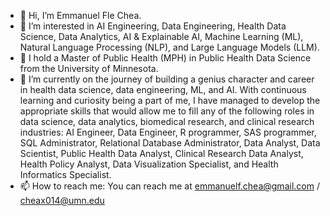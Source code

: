 - 👋 Hi, I’m Emmanuel Fle Chea.
- 👀 I’m interested in AI Engineering, Data Engineering, Health Data Science, Data Analytics, AI & Explainable AI, Machine Learning (ML), Natural Language Processing (NLP), and Large Language Models (LLM).
- 🌱 I hold a Master of Public Health (MPH) in Public Health Data Science from the University of Minnesota.
- 💞️ I’m currently on the journey of building a genius character and career in health data science, data engineering, ML, and AI. With continuous learning and curiosity being a part of me, I have managed to develop the appropriate skills that would allow me to fill any of the following roles in data science, data analytics, biomedical research, and clinical research industries: AI Engineer, Data Engineer, R programmer, SAS programmer, SQL Administrator, Relational Database Administrator, Data Analyst, Data Scientist, Public Health Data Analyst, Clinical Research Data Analyst, Health Policy Analyst, Data Visualization Specialist, and Health Informatics Specialist. 
- 📫 How to reach me: You can reach me at emmanuelf.chea@gmail.com / cheax014@umn.edu


<!---
efchea1/efchea1 is a ✨ special ✨ repository because its `README.md` (this file) appears on your GitHub profile.
You can click the Preview link to take a look at your changes.
--->
